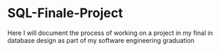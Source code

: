 # SQL-Finale-Project
Here I will document the process of working on a project in my final in database design as part of my software engineering graduation
